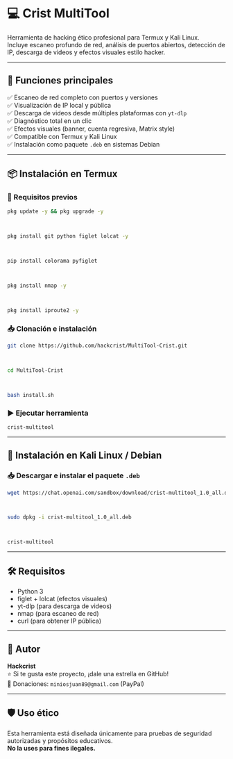 # 💻 Crist MultiTool

Herramienta de hacking ético profesional para Termux y Kali Linux.  
Incluye escaneo profundo de red, análisis de puertos abiertos, detección de IP, descarga de videos y efectos visuales estilo hacker.

---

## 🚀 Funciones principales

✅ Escaneo de red completo con puertos y versiones  
✅ Visualización de IP local y pública  
✅ Descarga de videos desde múltiples plataformas con `yt-dlp`  
✅ Diagnóstico total en un clic  
✅ Efectos visuales (banner, cuenta regresiva, Matrix style)  
✅ Compatible con Termux y Kali Linux  
✅ Instalación como paquete `.deb` en sistemas Debian

---

## 📦 Instalación en Termux

### 🔧 Requisitos previos

```bash
pkg update -y && pkg upgrade -y



pkg install git python figlet lolcat -y



pip install colorama pyfiglet



pkg install nmap -y



pkg install iproute2 -y
```

### 📥 Clonación e instalación

```bash
git clone https://github.com/hackcrist/MultiTool-Crist.git



cd MultiTool-Crist



bash install.sh
```

### ▶️ Ejecutar herramienta

```bash
crist-multitool
```

---

## 🐧 Instalación en Kali Linux / Debian

### 📥 Descargar e instalar el paquete `.deb`

```bash
wget https://chat.openai.com/sandbox/download/crist-multitool_1.0_all.deb



sudo dpkg -i crist-multitool_1.0_all.deb



crist-multitool
```

---

## 🛠️ Requisitos

- Python 3  
- figlet + lolcat (efectos visuales)  
- yt-dlp (para descarga de videos)  
- nmap (para escaneo de red)  
- curl (para obtener IP pública)

---

## 🧠 Autor

**Hackcrist**  
⭐ Si te gusta este proyecto, ¡dale una estrella en GitHub!  
💸 Donaciones: `miniosjuan89@gmail.com` (PayPal)

---

## 🛡️ Uso ético

Esta herramienta está diseñada únicamente para pruebas de seguridad autorizadas y propósitos educativos.  
**No la uses para fines ilegales.**

